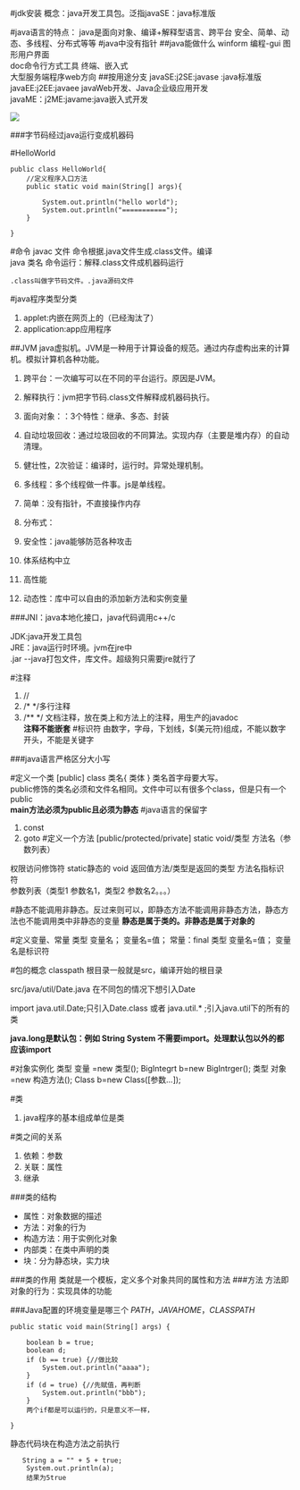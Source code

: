 #jdk安装
概念：java开发工具包。泛指javaSE：java标准版

#java语言的特点：
java是面向对象、编译+解释型语言、跨平台
安全、简单、动态、多线程、分布式等等
#java中没有指针
##java能做什么
winform 编程-gui 图形用户界面  
doc命令行方式工具 
终端、嵌入式  
大型服务端程序web方向
##按用途分支
javaSE:j2SE:javase  :java标准版  
javaEE:j2EE:javaee  javaWeb开发、Java企业级应用开发  
javaME：j2ME:javame:java嵌入式开发  

![](https://i.imgur.com/hfANwQs.png)

###字节码经过java运行变成机器码

#HelloWorld

	public class HelloWorld{
		//定义程序入口方法
		public static void main(String[] args){
	
			System.out.println("hello world");
			System.out.println("===========");
		}
	
	}
#命令
javac  文件   命令根据.java文件生成.class文件。编译  
java   类名   命令运行：解释.class文件成机器码运行
	
	.class叫做字节码文件。.java源码文件
#java程序类型分类
1. applet:内嵌在网页上的（已经淘汰了）
2. application:app应用程序

##JVM
java虚拟机。JVM是一种用于计算设备的规范。通过内存虚构出来的计算机。模拟计算机各种功能。


1. 跨平台：一次编写可以在不同的平台运行。原因是JVM。


1. 解释执行：jvm把字节码.class文件解释成机器码执行。


1. 面向对象：：3个特性：继承、多态、封装


1. 自动垃圾回收：通过垃圾回收的不同算法。实现内存（主要是堆内存）的自动清理。


1. 健壮性，2次验证：编译时，运行时。异常处理机制。


1. 多线程：多个线程做一件事。js是单线程。

2. 简单：没有指针，不直接操作内存

1. 分布式：

1. 安全性：java能够防范各种攻击

1. 体系结构中立

1. 高性能

1. 动态性：库中可以自由的添加新方法和实例变量

###JNI：java本地化接口，java代码调用c++/c

JDK:java开发工具包  
JRE：java运行时环境。jvm在jre中  
.jar --java打包文件，库文件。超级狗只需要jre就行了



#注释


1. //
2. /* */多行注释
3. /**   */  文档注释，放在类上和方法上的注释，用生产的javadoc  
**注释不能嵌套**
#标识符
由数字，字母，下划线，$(美元符)组成，不能以数字开头，不能是关键字

###java语言严格区分大小写

#定义一个类
	[public] class 类名{
		类体
	}
类名首字母要大写。  
public修饰的类名必须和文件名相同。文件中可以有很多个class，但是只有一个public  
**main方法必须为public且必须为静态**
#java语言的保留字
1. const
2. goto
#定义一个方法
[public/protected/private] static  void/类型  方法名（参数列表）

权限访问修饰符  static静态的   void 返回值方法/类型是返回的类型  方法名指标识符  
参数列表（类型1  参数名1，类型2  参数名2。。。）

#静态不能调用非静态。反过来则可以，即静态方法不能调用非静态方法，静态方法也不能调用类中非静态的变量
**静态是属于类的。非静态是属于对象的**

#定义变量、常量
类型  变量名；
变量名=值；
常量：final 类型  变量名=值；
变量名是标识符

#包的概念
classpath 根目录一般就是src，编译开始的根目录

src/java/util/Date.java 在不同包的情况下想引入Date

import java.util.Date;只引入Date.class
或者  java.util.*  ;引入java.util下的所有的类

**java.long是默认包：例如 String System 不需要import。处理默认包以外的都应该import**

#对象实例化
	类型  变量 =new 类型();    BigIntegrt  b=new BigIntrger();
	类型 对象  =new 构造方法();    Class  b=new Class([参数...]);

#类
1. java程序的基本组成单位是类

#类之间的关系
1. 依赖：参数
2. 关联：属性
3. 继承

###类的结构

- 属性：对象数据的描述  
- 方法：对象的行为
- 构造方法：用于实例化对象
- 内部类：在类中声明的类
- 块：分为静态块，实力块

###类的作用
类就是一个模板，定义多个对象共同的属性和方法
###方法
方法即对象的行为：实现具体的功能

###Java配置的环境变量是哪三个 _PATH_，_JAVAHOME_，_CLASSPATH_

    public static void main(String[] args) {

		boolean b = true;
		boolean d;
		if (b == true) {//做比较
			System.out.println("aaaa");
		}
		if (d = true) {//先赋值，再判断
			System.out.println("bbb");
		}
        两个if都是可以运行的，只是意义不一样，

	}

静态代码块在构造方法之前执行    


	   String a = "" + 5 + true;
		System.out.println(a);
        结果为5true
